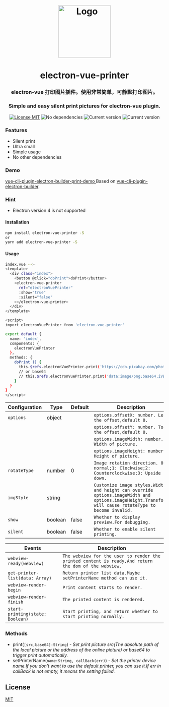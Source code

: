 <h1 align="center">
   <img alt="Logo" width="166" src="https://cdn.pixabay.com/photo/2017/06/10/07/29/printer-2389244_960_720.png"/>
</h1>
<h1 align="center">
   electron-vue-printer
</h1>

<h3 align="center">
    electron-vue 打印图片插件。使用非常简单，可静默打印图片。
</h3>
<h3 align="center">
 	Simple and easy silent print pictures for electron-vue plugin.
</h3>

 <p align="center">
     <a href="https://choosealicense.com/licenses/mit/"><img
         alt="License MIT"
         src="https://img.shields.io/badge/licence-MIT-blue.svg?style=flat-square"></a>
     <img alt="No dependencies"
         src="https://img.shields.io/badge/dependencies-none-3387e0.svg?style=flat-square">
     <img alt="Current version"
             src="https://img.shields.io/badge/build-passing-brightgreen">
     <img alt="Current version"
             src="https://img.shields.io/badge/version-1.0.0-brightgreen">
 </p>

### Features
* Silent print
* Ultra small
* Simple usage
* No other dependencies

### Demo
<a href="https://github.com/Imfdj/vue-cli-plugin-electron-builder-print-demo">vue-cli-plugin-electron-builder-print-demo </a>Based on <a href="https://github.com/nklayman/vue-cli-plugin-electron-builder">vue-cli-plugin-electron-builder</a>.


### Hint
* Electron version 4 is not supported

#### Installation

``` bash
npm install electron-vue-printer -S
or
yarn add electron-vue-printer -S
```
#### Usage

``` bash
index.vue -->
<template>
  <div class="index">
    <button @click="doPrint">doPrint</button>
    <electron-vue-printer
      ref="electronVuePrinter"
      :show="true"
      :silent="false"
    ></electron-vue-printer>
  </div>
</template>

<script>
import electronVuePrinter from 'electron-vue-printer'

export default {
  name: 'index',
  components: {
    electronVuePrinter
  },
  methods: {
    doPrint () {
      this.$refs.electronVuePrinter.print('https://cdn.pixabay.com/photo/2017/06/10/07/29/printer-2389244_960_720.png')
      // or base64
      // this.$refs.electronVuePrinter.print('data:image/png;base64,iVBORw0KGgoAAAANt7U2lJh......')
    }
  }
}
</script>

```
| Configuration | Type  |Default| Description
| ------------- | ----- | ----- | ----------- |
| `options`    | object |       | `options.offsetX: number. Left the offset,default 0.` |
|              |        |       | `options.offsetY: number. Top the offset,default 0.` |
|              |        |       | `options.imageWidth: number. Width of picture.` |
|              |        |       | `options.imageHeight: number. Height of picture.` |
| `rotateType` | number |   0   | `Image rotation direction. 0: normal;1: Clockwise;2: Counterclockwise;3: Upside down.` |
| `imgStyle`   | string |       | `Customize image styles.Width and height can override options.imageWidth and options.imageHeight.Transform will cause rotateType to become invalid.` |
| `show`       | boolean| false | `Whether to display preview.For debugging.` |
| `silent`     | boolean| false | `Whether to enable silent printing.` |


| Events            | Description
| -------------- | ----------- |
| `webview-ready(webview)`  | `The webview for the user to render the printed content is ready,And return the dom of the webview.` |
| `get-printer-list(data: Array)`  | `Return printer list data.Maybe setPrinterName method can use it.` |
| `webview-render-begin`  | `Print content starts to render.` |
| `webview-render-finish`  | `The printed content is rendered.` |
| `start-printing(state: Boolean)`  | `Start printing, and return whether to start printing normally.` |

### Methods
* print(`[src,base64]:String`) _- Set print picture src(The absolute path of the local picture or the address of the online picture) or base64 to trigger print automatically._
* setPrinterName(`name:String, callBack(err)`) _- Set the printer device name.If you don't want to use the default printer, you can use it.If err in callBack is not empty, it means the setting failed._

## License

[MIT](LICENSE)
